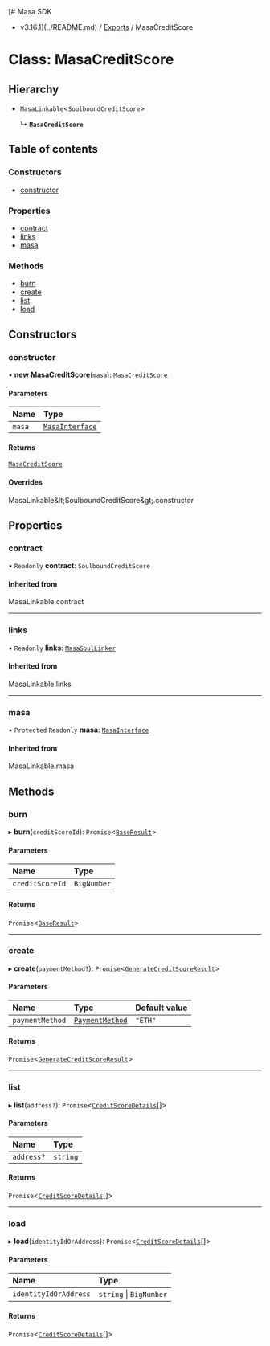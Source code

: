 [# Masa SDK
 - v3.16.1](../README.md) / [Exports](../modules.md) / MasaCreditScore

# Class: MasaCreditScore

## Hierarchy

- `MasaLinkable`\<`SoulboundCreditScore`\>

  ↳ **`MasaCreditScore`**

## Table of contents

### Constructors

- [constructor](MasaCreditScore.md#constructor)

### Properties

- [contract](MasaCreditScore.md#contract)
- [links](MasaCreditScore.md#links)
- [masa](MasaCreditScore.md#masa)

### Methods

- [burn](MasaCreditScore.md#burn)
- [create](MasaCreditScore.md#create)
- [list](MasaCreditScore.md#list)
- [load](MasaCreditScore.md#load)

## Constructors

### constructor

• **new MasaCreditScore**(`masa`): [`MasaCreditScore`](MasaCreditScore.md)

#### Parameters

| Name | Type |
| :------ | :------ |
| `masa` | [`MasaInterface`](../interfaces/MasaInterface.md) |

#### Returns

[`MasaCreditScore`](MasaCreditScore.md)

#### Overrides

MasaLinkable\&lt;SoulboundCreditScore\&gt;.constructor

## Properties

### contract

• `Readonly` **contract**: `SoulboundCreditScore`

#### Inherited from

MasaLinkable.contract

___

### links

• `Readonly` **links**: [`MasaSoulLinker`](MasaSoulLinker.md)

#### Inherited from

MasaLinkable.links

___

### masa

• `Protected` `Readonly` **masa**: [`MasaInterface`](../interfaces/MasaInterface.md)

#### Inherited from

MasaLinkable.masa

## Methods

### burn

▸ **burn**(`creditScoreId`): `Promise`\<[`BaseResult`](../interfaces/BaseResult.md)\>

#### Parameters

| Name | Type |
| :------ | :------ |
| `creditScoreId` | `BigNumber` |

#### Returns

`Promise`\<[`BaseResult`](../interfaces/BaseResult.md)\>

___

### create

▸ **create**(`paymentMethod?`): `Promise`\<[`GenerateCreditScoreResult`](../interfaces/GenerateCreditScoreResult.md)\>

#### Parameters

| Name | Type | Default value |
| :------ | :------ | :------ |
| `paymentMethod` | [`PaymentMethod`](../modules.md#paymentmethod) | `"ETH"` |

#### Returns

`Promise`\<[`GenerateCreditScoreResult`](../interfaces/GenerateCreditScoreResult.md)\>

___

### list

▸ **list**(`address?`): `Promise`\<[`CreditScoreDetails`](../interfaces/CreditScoreDetails.md)[]\>

#### Parameters

| Name | Type |
| :------ | :------ |
| `address?` | `string` |

#### Returns

`Promise`\<[`CreditScoreDetails`](../interfaces/CreditScoreDetails.md)[]\>

___

### load

▸ **load**(`identityIdOrAddress`): `Promise`\<[`CreditScoreDetails`](../interfaces/CreditScoreDetails.md)[]\>

#### Parameters

| Name | Type |
| :------ | :------ |
| `identityIdOrAddress` | `string` \| `BigNumber` |

#### Returns

`Promise`\<[`CreditScoreDetails`](../interfaces/CreditScoreDetails.md)[]\>
